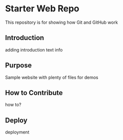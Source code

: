 # Starter Web Repo

This repository is for showing how Git and GitHub work

## Introduction
adding introduction text info

## Purpose

Sample website with plenty of files for demos

## How to Contribute

how to?

## Deploy

deployment